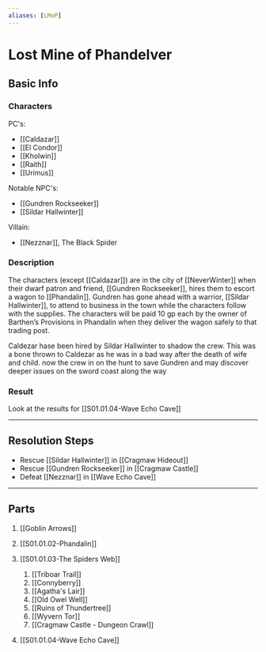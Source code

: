 ```yaml
---
aliases: [LMoP]
---
```


# Lost Mine of Phandelver
## Basic Info
### Characters
PC's:
- [[Caldazar]]
- [[El Condor]]
- [[Kholwin]]
- [[Raith]]
- [[Urimus]]

Notable NPC's:
- [[Gundren Rockseeker]]
- [[Sildar Hallwinter]]

Villain:
- [[Nezznar]], The Black Spider
### Description
The characters (except [[Caldazar]]) are in the city of [[NeverWinter]] when their dwarf patron and friend, [[Gundren Rockseeker]], hires them to escort a wagon to [[Phandalin]]. Gundren has gone ahead with a warrior, [[Sildar Hallwinter]], to attend to business in the town while the characters follow with the supplies. The characters will be paid 10 gp each by the owner of Barthen’s Provisions in Phandalin when they deliver the wagon safely to that trading post.

Caldezar hase been hired by Sildar Hallwinter to shadow the crew. This was a bone thrown to Caldezar as he was in a bad way after the death of wife and child. now the crew in on the hunt to save Gundren and may discover deeper issues on the sword coast along the way

### Result
Look at the results for [[S01.01.04-Wave Echo Cave]]
___
## Resolution Steps
- Rescue [[Sildar Hallwinter]] in [[Cragmaw Hideout]]
- Rescue [[Gundren Rockseeker]] in [[Cragmaw Castle]]
- Defeat [[Nezznar]] in [[Wave Echo Cave]]
___
## Parts
1. [[Goblin Arrows]]

2. [[S01.01.02-Phandalin]]
3. [[S01.01.03-The Spiders Web]]
    1. [[Triboar Trail]]
    2. [[Connyberry]]
    3. [[Agatha's Lair]]
    4. [[Old Owel Well]]
    5. [[Ruins of Thundertree]]
    6. [[Wyvern Tor]]
    7. [[Cragmaw Castle - Dungeon Crawl]]
4. [[S01.01.04-Wave Echo Cave]]